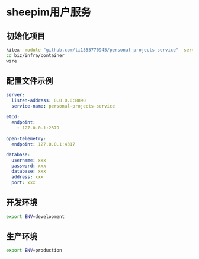 # sheepim用户服务

## 初始化项目
```bash
kitex -module "github.com/li1553770945/personal-projects-service" -service personal-projects-service idl/projects.thrift
cd biz/infra/container
wire
```
## 配置文件示例

```yml
server:
  listen-address: 0.0.0.0:8890
  service-name: personal-projects-service

etcd:
  endpoint:
    - 127.0.0.1:2379

open-telemetry:
  endpoint: 127.0.0.1:4317

database:
  username: xxx
  password: xxx
  database: xxx
  address: xxx
  port: xxx

```

## 开发环境

```bash
export ENV=development
```

## 生产环境

```bash
export ENV=production
```